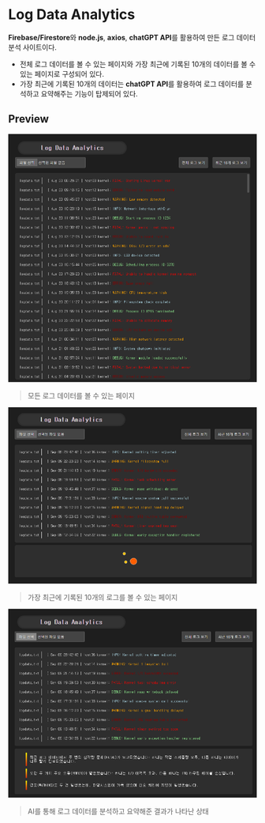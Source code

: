 # Log Data Analytics
**Firebase/Firestore**와 **node.js**, **axios**, **chatGPT API**를 활용하여 만든 로그 데이터 분석 사이트이다.
- 전체 로그 데이터를 볼 수 있는 페이지와 가장 최근에 기록된 10개의 데이터를 볼 수 있는 페이지로 구성되어 있다.
- 가장 최근에 기록된 10개의 데이터는 **chatGPT API**를 활용하여 로그 데이터를 분석하고 요약해주는 기능이 탑제되어 있다.

## Preview
![Main Page](https://github.com/itdice/Log-Data-Analytics/blob/master/capture01.PNG?raw=true)
> 모든 로그 데이터를 볼 수 있는 페이지

![Current Page](https://github.com/itdice/Log-Data-Analytics/blob/master/capture02.PNG?raw=true)
> 가장 최근에 기록된 10개의 로그를 볼 수 있는 페이지

![AI Summarized](https://github.com/itdice/Log-Data-Analytics/blob/master/capture03.PNG?raw=true)
> AI를 통해 로그 데이터를 분석하고 요약해준 결과가 나타난 상태
> 
